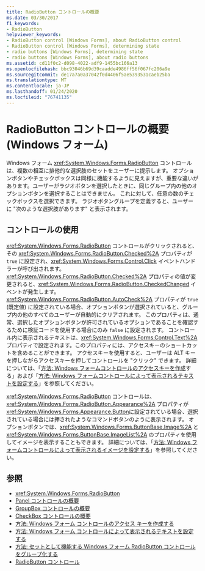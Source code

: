 ```yaml
---
title: RadioButton コントロールの概要
ms.date: 03/30/2017
f1_keywords:
- RadioButton
helpviewer_keywords:
- RadioButton control [Windows Forms], about RadioButton control
- RadioButton control [Windows Forms], determining state
- radio buttons [Windows Forms], determining state
- radio buttons [Windows Forms], about radio buttons
ms.assetid: cd11f0c2-d098-4022-adf9-1455bc166a13
ms.openlocfilehash: bbc93046b69d39caadde4986ff56f067fc206a9e
ms.sourcegitcommit: de17a7a0a37042f0d4406f5ae5393531caeb25ba
ms.translationtype: MT
ms.contentlocale: ja-JP
ms.lasthandoff: 01/24/2020
ms.locfileid: "76741135"
---
```

# <a name="radiobutton-control-overview-windows-forms"></a>RadioButton コントロールの概要 (Windows フォーム)
Windows フォーム <xref:System.Windows.Forms.RadioButton> コントロールは、複数の相互に排他的な選択肢のセットをユーザーに提示します。 オプションボタンやチェックボックスは同様に機能するように見えますが、重要な違いがあります。ユーザーがラジオボタンを選択したときに、同じグループ内の他のオプションボタンを選択することはできません。 これに対して、任意の数のチェックボックスを選択できます。 ラジオボタングループを定義すると、ユーザーに "次のような選択肢があります" と表示されます。  
  
## <a name="using-the-control"></a>コントロールの使用  
 <xref:System.Windows.Forms.RadioButton> コントロールがクリックされると、その <xref:System.Windows.Forms.RadioButton.Checked%2A> プロパティが `true` に設定され、<xref:System.Windows.Forms.Control.Click> イベントハンドラーが呼び出されます。 <xref:System.Windows.Forms.RadioButton.Checked%2A> プロパティの値が変更されると、<xref:System.Windows.Forms.RadioButton.CheckedChanged> イベントが発生します。 <xref:System.Windows.Forms.RadioButton.AutoCheck%2A> プロパティが `true` (既定値) に設定されている場合、オプションボタンが選択されていると、グループ内の他のすべてのユーザーが自動的にクリアされます。 このプロパティは、通常、選択したオプションボタンが許可されているオプションであることを確認するために検証コードを使用する場合にのみ `false` に設定されます。 コントロール内に表示されるテキストは、<xref:System.Windows.Forms.Control.Text%2A> プロパティで設定されます。このプロパティには、アクセスキーのショートカットを含めることができます。 アクセスキーを使用すると、ユーザーは ALT キーを押しながらアクセスキーを押してコントロールを "クリック" できます。 詳細については、「[方法: Windows フォームコントロールのアクセスキーを作成](how-to-create-access-keys-for-windows-forms-controls.md)する」および「[方法: Windows フォームコントロールによって表示されるテキストを設定する](how-to-set-the-text-displayed-by-a-windows-forms-control.md)」を参照してください。  
  
 <xref:System.Windows.Forms.RadioButton> コントロールは、<xref:System.Windows.Forms.RadioButton.Appearance%2A> プロパティが <xref:System.Windows.Forms.Appearance.Button>に設定されている場合、選択されている場合には押されたようなコマンドボタンのように表示されます。 オプションボタンでは、<xref:System.Windows.Forms.ButtonBase.Image%2A> と <xref:System.Windows.Forms.ButtonBase.ImageList%2A> のプロパティを使用してイメージを表示することもできます。 詳細については、「[方法: Windows フォームコントロールによって表示されるイメージを設定する](how-to-set-the-image-displayed-by-a-windows-forms-control.md)」を参照してください。  
  
## <a name="see-also"></a>参照

- <xref:System.Windows.Forms.RadioButton>
- [Panel コントロールの概要](panel-control-overview-windows-forms.md)
- [GroupBox コントロールの概要](groupbox-control-overview-windows-forms.md)
- [CheckBox コントロールの概要](checkbox-control-overview-windows-forms.md)
- [方法: Windows フォーム コントロールのアクセス キーを作成する](how-to-create-access-keys-for-windows-forms-controls.md)
- [方法: Windows フォーム コントロールによって表示されるテキストを設定する](how-to-set-the-text-displayed-by-a-windows-forms-control.md)
- [方法: セットとして機能する Windows フォーム RadioButton コントロールをグループ化する](how-to-group-windows-forms-radiobutton-controls-to-function-as-a-set.md)
- [RadioButton コントロール](radiobutton-control-windows-forms.md)
